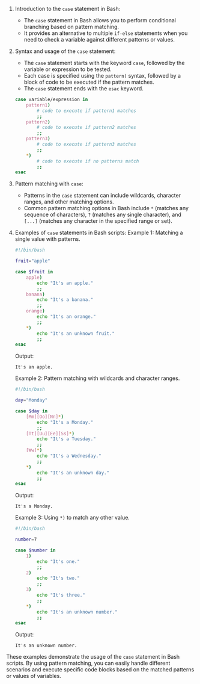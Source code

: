 
1. Introduction to the `case` statement in Bash:

   - The `case` statement in Bash allows you to perform conditional branching based on pattern matching.
   - It provides an alternative to multiple `if-else` statements when you need to check a variable against different patterns or values.
2. Syntax and usage of the `case` statement:

   - The `case` statement starts with the keyword `case`, followed by the variable or expression to be tested.
   - Each case is specified using the `pattern)` syntax, followed by a block of code to be executed if the pattern matches.
   - The `case` statement ends with the `esac` keyword.

   ```bash
   case variable/expression in
       pattern1)
           # code to execute if pattern1 matches
           ;;
       pattern2)
           # code to execute if pattern2 matches
           ;;
       pattern3)
           # code to execute if pattern3 matches
           ;;
       *)
           # code to execute if no patterns match
           ;;
   esac
   ```
3. Pattern matching with `case`:

   - Patterns in the `case` statement can include wildcards, character ranges, and other matching options.
   - Common pattern matching options in Bash include `*` (matches any sequence of characters), `?` (matches any single character), and `[...]` (matches any character in the specified range or set).
4. Examples of `case` statements in Bash scripts:
   Example 1: Matching a single value with patterns.

   ```bash
   #!/bin/bash

   fruit="apple"

   case $fruit in
       apple)
           echo "It's an apple."
           ;;
       banana)
           echo "It's a banana."
           ;;
       orange)
           echo "It's an orange."
           ;;
       *)
           echo "It's an unknown fruit."
           ;;
   esac
   ```

   Output:

   ```
   It's an apple.
   ```

   Example 2: Pattern matching with wildcards and character ranges.

   ```bash
   #!/bin/bash

   day="Monday"

   case $day in
       [Mm][Oo][Nn]*)
           echo "It's a Monday."
           ;;
       [Tt][Uu][Ee][Ss]*)
           echo "It's a Tuesday."
           ;;
       [Ww]*)
           echo "It's a Wednesday."
           ;;
       *)
           echo "It's an unknown day."
           ;;
   esac
   ```

   Output:

   ```
   It's a Monday.
   ```

   Example 3: Using `*)` to match any other value.

   ```bash
   #!/bin/bash

   number=7

   case $number in
       1)
           echo "It's one."
           ;;
       2)
           echo "It's two."
           ;;
       3)
           echo "It's three."
           ;;
       *)
           echo "It's an unknown number."
           ;;
   esac
   ```

   Output:

   ```
   It's an unknown number.
   ```

These examples demonstrate the usage of the `case` statement in Bash scripts. By using pattern matching, you can easily handle different scenarios and execute specific code blocks based on the matched patterns or values of variables.
